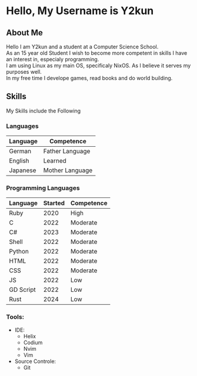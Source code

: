 # Hello, My Username is Y2kun

## About Me
Hello I am Y2kun and a student at a Computer Science School.  
As an 15 year old Student I wish to become more competent in skills I have an interest in, especialy programming.  
I am using Linux as my main OS, specificaly NixOS. As I believe it serves my purposes well.  
In my free time I develope games, read books and do world building.  

## Skills
My Skills include the Following  

### Languages

| Language | Competence |
| - | - |
| German | Father Language |
| English | Learned |
| Japanese | Mother Language |

### Programming Languages

| Language | Started | Competence |
| - | - | - |
| Ruby | 2020 | High |
| C | 2022 | Moderate |
| C# | 2023 | Moderate |
| Shell | 2022 | Moderate |
| Python | 2022 | Moderate |
| HTML | 2022 | Moderate |
| CSS | 2022 | Moderate |
| JS | 2022 | Low |
| GD Script | 2022 | Low |
| Rust | 2024 | Low |

### Tools:
- IDE:
  - Helix
  - Codium
  - Nvim
  - Vim
- Source Controle:
  - Git
